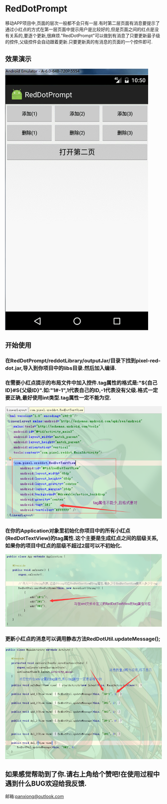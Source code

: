 # RedDotPrompt
移动APP项目中,页面的层次一般都不会只有一层.有时第二层页面有消息要提示了通过小红点的方式在第一层页面中提示用户是比较好的,但是页面之间的红点是没有关系的,要逐个更新,很麻烦."RedDotPrompt"可以做到有消息了只要更新最子级的控件,父级控件会自动跟着更新.只要更新真的有消息的页面的一个控件即可.

## 效果演示
![image](images/red_dot.gif)

## 开始使用

### 在RedDotPrompt/reddotLibrary/outputJar/目录下找到pixel-red-dot.jar,导入到你项目中的libs目录.然后加入编译.

### 在需要小红点提示的布局文件中加入控件.tag属性的格式是:"${自己ID}#S{父级ID}".如:"1#-1",1代表自己的ID,-1代表没有父级.格式一定要正确,最好使用int类型.tag属性一定不能为空.
![image](images/xml_code.png)

### 在你的Application对象里初始化你项目中的所有小红点(RedDotTextView)的tag属性.这个主要是生成红点之间的层级关系,如果你的项目中红点的层级不超过2层可以不初始化.
![image](images/app_code.png)

### 更新小红点的消息可以调用静态方法RedDotUtil.updateMessage();
![image](images/activity_code.png)

## 如果感觉帮助到了你.请右上角给个赞吧!在使用过程中遇到什么BUG欢迎给我反馈.
邮箱:panxiong@outlook.com
